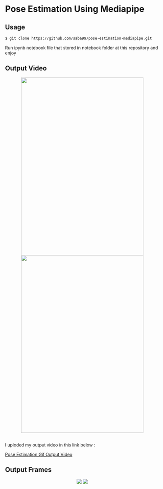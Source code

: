 # Pose Estimation Using Mediapipe

## Usage 

```sh
$ git clone https://github.com/saba99/pose-estimation-mediapipe.git
```

Run ipynb notebook file that stored in notebook folder at this repository and enjoy

## Output Video 

<div align=center>
<img  src="https://user-images.githubusercontent.com/33378412/232585326-e127715f-88d5-4d23-aaaf-f47353f85f56.gif" width="400" height="580">
<img  src="https://user-images.githubusercontent.com/33378412/232608065-2306585a-a39a-44cf-a46e-7bb3c67ca1ab.gif" width="400" height="580"> 
</div> 

<br>

I uploded my output video in this link below :

[Pose Estimation Gif Output Video](https://mega.nz/folder/wmoATShb#r00n1gwnhxwtQRxM0ewU0w)


## Output Frames 

<p align="center">
<img  src="https://user-images.githubusercontent.com/33378412/232578470-444bd204-8185-4a6d-b3fc-a0ce164a69a6.png" >
<img  src="https://user-images.githubusercontent.com/33378412/232578512-18dd8b2f-e3bb-4f58-9f22-9073f7e44b19.png" > 


</p>

